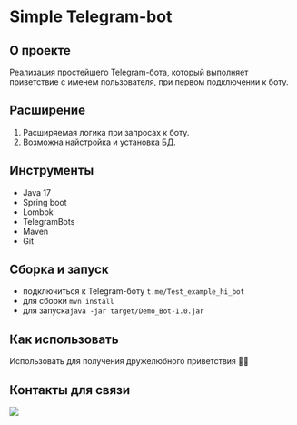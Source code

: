 # Simple Telegram-bot

## О проекте

Реализация простейшего Telegram-бота, который выполняет приветствие 
с именем пользователя, при первом подключении к боту.

## Расширение

1. Расширяемая логика при запросах к боту.
2. Возможна найстройка и установка БД.

## Инструменты
- Java 17
- Spring boot
- Lombok
- TelegramBots
- Maven
- Git

## Сборка и запуск<br>
- подключиться к Telegram-боту `t.me/Test_example_hi_bot`
- для сборки `mvn install`
- для запуска`java -jar target/Demo_Bot-1.0.jar`

## Как использовать<br>
Использовать для получения дружелюбного приветствия 👋🏼

## Контакты для связи<br>
<a href="https://t.me/OvercomingJunk" target="blank"><img src="https://img.icons8.com/clouds/50/000000/telegram-app.png"/></a>